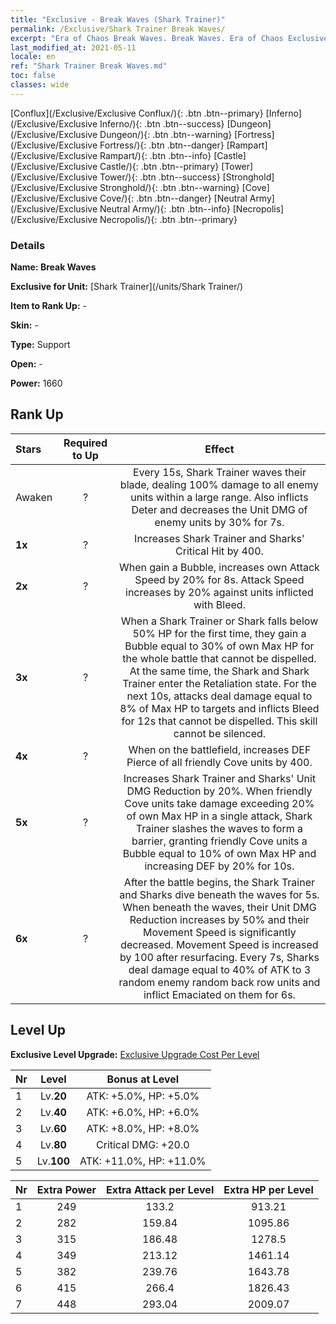 ```yaml
---
title: "Exclusive - Break Waves (Shark Trainer)"
permalink: /Exclusive/Shark Trainer Break Waves/
excerpt: "Era of Chaos Break Waves. Break Waves. Era of Chaos Exclusive Break Waves. Shark Trainer Exclusive."
last_modified_at: 2021-05-11
locale: en
ref: "Shark Trainer Break Waves.md"
toc: false
classes: wide
---
```

 [Conflux](/Exclusive/Exclusive Conflux/){: .btn .btn--primary} [Inferno](/Exclusive/Exclusive Inferno/){: .btn .btn--success} [Dungeon](/Exclusive/Exclusive Dungeon/){: .btn .btn--warning} [Fortress](/Exclusive/Exclusive Fortress/){: .btn .btn--danger} [Rampart](/Exclusive/Exclusive Rampart/){: .btn .btn--info} [Castle](/Exclusive/Exclusive Castle/){: .btn .btn--primary} [Tower](/Exclusive/Exclusive Tower/){: .btn .btn--success} [Stronghold](/Exclusive/Exclusive Stronghold/){: .btn .btn--warning} [Cove](/Exclusive/Exclusive Cove/){: .btn .btn--danger} [Neutral Army](/Exclusive/Exclusive Neutral Army/){: .btn .btn--info} [Necropolis](/Exclusive/Exclusive Necropolis/){: .btn .btn--primary} 

### Details
 **Name: Break Waves** 

 **Exclusive for Unit:** [Shark Trainer](/units/Shark Trainer/) 

 **Item to Rank Up:** -

 **Skin:** -

 **Type:** Support

 **Open:** -

 **Power:** 1660

## Rank Up

  |     Stars    |  Required to Up | Effect |
  |:-------------|:---------------:|:---------------:|
  |  Awaken  | ? | <Tempest> Every 15s, Shark Trainer waves their blade, dealing 100% damage to all enemy units within a large range. Also inflicts Deter and decreases the Unit DMG of enemy units by 30% for 7s. |
  | **1x** <i class="fas fa-star"/> | ? | Increases Shark Trainer and Sharks' Critical Hit by 400. |
  | **2x** <i class="fas fa-star"/> | ? | When gain a Bubble, increases own Attack Speed by 20% for 8s. Attack Speed increases by 20% against units inflicted with Bleed. |
  | **3x** <i class="fas fa-star"/> | ? | <Blood Feud> When a Shark Trainer or Shark falls below 50% HP for the first time, they gain a Bubble equal to 30% of own Max HP for the whole battle that cannot be dispelled. At the same time, the Shark and Shark Trainer enter the Retaliation state. For the next 10s, attacks deal damage equal to 8% of Max HP to targets and inflicts Bleed for 12s that cannot be dispelled. This skill cannot be silenced. |
  | **4x** <i class="fas fa-star"/> | ? | When on the battlefield, increases DEF Pierce of all friendly Cove units by 400. |
  | **5x** <i class="fas fa-star"/> | ? | <Sea Wall> Increases Shark Trainer and Sharks' Unit DMG Reduction by 20%. When friendly Cove units take damage exceeding 20% of own Max HP in a single attack, Shark Trainer slashes the waves to form a barrier, granting friendly Cove units a Bubble equal to 10% of own Max HP and increasing DEF by 20% for 10s. |
  | **6x** <i class="fas fa-star"/> | ? | <Deep Sea Predator> After the battle begins, the Shark Trainer and Sharks dive beneath the waves for 5s. When beneath the waves, their Unit DMG Reduction increases by 50% and their Movement Speed is significantly decreased. Movement Speed is increased by 100 after resurfacing. Every 7s, Sharks deal damage equal to 40% of ATK to 3 random enemy random back row units and inflict Emaciated on them for 6s. |


## Level Up
 **Exclusive Level Upgrade:** [Exclusive Upgrade Cost Per Level](/Exclusive/ExclusiveUpgradeCostPerLevel/)

  |  Nr  |   Level  | Bonus at Level |
  |:-----|:--------:|:--------------:|
  | 1 | Lv.**20** | ATK: +5.0%, HP: +5.0% |
  | 2 | Lv.**40** | ATK: +6.0%, HP: +6.0% |
  | 3 | Lv.**60** | ATK: +8.0%, HP: +8.0% |
  | 4 | Lv.**80** | Critical DMG: +20.0 |
  | 5 | Lv.**100** | ATK: +11.0%, HP: +11.0% |


  |  Nr  |  Extra Power | Extra Attack per Level | Extra HP per Level |
  |:-----|:--------:|:--------:|:--------:|
  | 1 | 249 | 133.2 | 913.21 |
  | 2 | 282 | 159.84 | 1095.86 |
  | 3 | 315 | 186.48 | 1278.5 |
  | 4 | 349 | 213.12 | 1461.14 |
  | 5 | 382 | 239.76 | 1643.78 |
  | 6 | 415 | 266.4 | 1826.43 |
  | 7 | 448 | 293.04 | 2009.07 |


